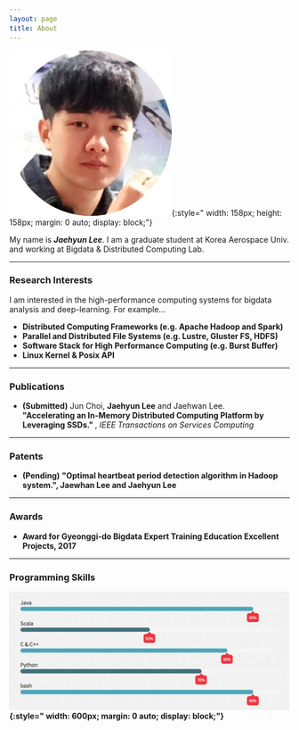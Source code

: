 ```yaml
---
layout: page
title: About
---
```

![Image](/assets/images/aboutme.png){:style=" width: 158px; height: 158px; margin: 0 auto; display: block;"} 

My name is ***Jaehyun Lee***. I am a graduate student at Korea Aerospace Univ. and working at Bigdata & Distributed Computing Lab.

---

### Research Interests ###
I am interested in the high-performance computing systems for bigdata analysis and deep-learning. For example... 
- <strong> Distributed Computing Frameworks (e.g. Apache Hadoop and Spark) </strong>
- <strong> Parallel and Distributed File Systems (e.g. Lustre, Gluster FS, HDFS) </strong>
- <strong> Software Stack for High Performance Computing (e.g. Burst Buffer) </strong>
- <strong> Linux Kernel & Posix API </strong>

---

### Publications ###
- **(Submitted)** Jun Choi, <strong>Jaehyun Lee</strong> and Jaehwan Lee.  
<strong>"Accelerating an In-Memory Distributed Computing Platform by Leveraging SSDs." </strong>, *IEEE Transactions on Services Computing*

---

### Patents ###
- **(Pending)** <strong>"Optimal heartbeat period detection algorithm in Hadoop system.", Jaewhan Lee and <strong>Jaehyun Lee</strong>

---

### Awards ###
- Award for Gyeonggi-do Bigdata Expert Training Education Excellent Projects, 2017

---
 
### Programming Skills ###
![Image](/assets/images/skill.png){:style=" width: 600px; margin: 0 auto; display: block;"} 

